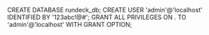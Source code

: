 CREATE DATABASE rundeck_db;
CREATE USER 'admin'@'localhost' IDENTIFIED BY '123abc!@#';
GRANT ALL PRIVILEGES ON *.* TO 'admin'@'localhost' WITH GRANT OPTION;